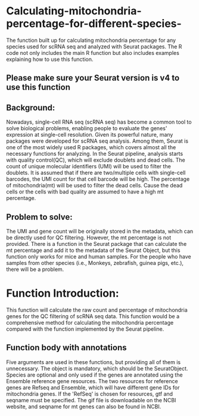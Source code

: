 # Calculating-mitochondria-percentage-for-different-species-
The function built up for calculating mitochondria percentage for any species used for scRNA seq and analyzed with Seurat packages. The R code not only includes the main R function but also includes examples explaining how to use this function. 
## Please make sure your Seurat version is v4 to use this function
## Background: 
Nowadays, single-cell RNA seq (scRNA seq) has become a common tool to solve biological problems, enabling people to evaluate the genes' expression at single-cell resolution.
Given its powerful nature, many packages were developed for scRNA seq analysis. Among them, Seurat is one of the most widely used R packages, which covers almost all the necessary functions for analyzing.
In the Seurat pipeline, analysis starts with quality control(QC), which will exclude doublets and dead cells. 
The count of unique molecular identifiers (UMI) will be used to filter the doublets. It is assumed that if there are two/multiple cells with single-cell barcodes, the UMI count for that cell barcode will be high.
The percentage of mitochondria(mt) will be used to filter the dead cells. Cause the dead cells or the cells with bad quality are assumed to have a high mt percentage.

## Problem to solve:
The UMI and gene count will be originally stored in the metadata, which can be directly used for QC filtering. However, the mt percentage is not provided. 
There is a function in the Seurat package that can calculate the mt percentage and add it to the metadata of the Seurat Object, but this function only works for mice and human samples.
For the people who have samples from other species (i.e., Monkeys, zebrafish, guinea pigs, etc.), there will be a problem.

# Function Introduction:
This function will calculate the raw count and percentage of mitochondria genes for the QC filtering of scRNA seq data.
This function would be a comprehensive method for calculating the mitochondria percentage compared with the function implemented by the Seurat pipeline.

## Function body with annotations
Five arguments are used in these functions, but providing all of them is unnecessary.
The object is mandatory, which should be the SeuratObject. 
Species are optional and only used if the genes are annotated using the Ensemble reference gene resources. The two resources for reference genes are Refseq and Ensemble, which will have different gene IDs for mitochondria genes.
If the 'RefSeq' is chosen for resources, gtf and seqname must be specified. The gif file is downloadable on the NCBI website, and seqname for mt genes can also be found in NCBI.
